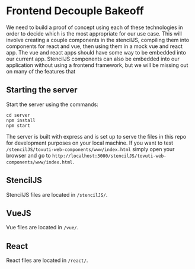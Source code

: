 # Frontend Decouple Bakeoff

We need to build a proof of concept using each of these technologies in order to decide which is the most appropriate for our use case. This will involve creating a couple components in the stencilJS, compiling them into components for react and vue, then using them in a mock vue and react app. The vue and react apps should have some way to be embedded into our current app. StencilJS components can also be embedded into our application without using a frontend framework, but we will be missing out on many of the features that


## Starting the server

Start the server using the commands:

```
cd server
npm install
npm start
```

The server is built with express and is set up to serve the files in this repo for development purposes on your local machine. If you want to test `/stencilJS/tovuti-web-components/www/index.html` simply open your browser and go to `http://localhost:3000/stencilJS/tovuti-web-components/www/index.html`. 

## StencilJS

StencilJS files are located in `/stencilJS/`.

## VueJS

Vue files are located in `/vue/`.

## React

React files are located in `/react/`.